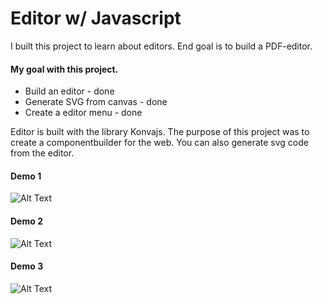 # Editor w/ Javascript

I built this project to learn about editors. End goal is to build a PDF-editor.

#### My goal with this project.
  - Build an editor - done
  - Generate SVG from canvas - done
  - Create a editor menu - done


Editor is built with the library Konvajs. The purpose of this project was to create a componentbuilder for the web. 
You can also generate svg code from the editor.



#### Demo 1
![Alt Text](https://github.com/nexriz/editor/blob/master/editor-presentation.gif)

#### Demo 2
![Alt Text](https://github.com/nexriz/editor/blob/master/demo-editor-new.gif)

#### Demo 3
![Alt Text](https://github.com/nexriz/editor/blob/master/demo.gif)



